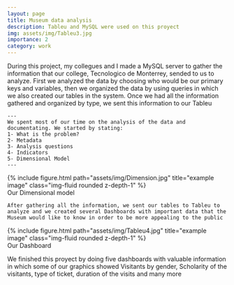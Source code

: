 ```yaml
---
layout: page
title: Museum data analysis
description: Tableu and MySQL were used on this proyect
img: assets/img/Tableu3.jpg
importance: 2
category: work
---
```


During this project, my collegues and I made a MySQL server to gather the information that our college, Tecnologico de Monterrey, sended to us to analyze. First we analyzed the data by choosing who would be our primary keys and variables, then we organized the data by using queries in which we also created our tables in the system. Once we had all the information gathered and organized by type, we sent this information to our Tableu 

    ---
    We spent most of our time on the analysis of the data and documentating. We started by stating:
    1- What is the problem?
    2- Metadata
    3- Analysis questions
    4- Indicators
    5- Dimensional Model 
    ---

<div class="row">
    <div class="col-sm mt-3 mt-md-0">
        {% include figure.html path="assets/img/Dimension.jpg" title="example image" class="img-fluid rounded z-depth-1" %}
</div>
    
<div class="caption">
    Our Dimensional model
</div>
    
    After gathering all the information, we sent our tables to Tableu to analyze and we created several Dashboards with important data that the Museum would like to know in order to be more appealing to the public
    
 <div class="row">
    <div class="col-sm mt-3 mt-md-0">
        {% include figure.html path="assets/img/Tableu4.jpg" title="example image" class="img-fluid rounded z-depth-1" %}
    </div>
</div>
<div class="caption">
    Our Dashboard
</div>

We finished this proyect by doing five dashboards with valuable information in which some of our graphics showed Visitants by gender, Scholarity of the visitants, type of ticket, duration of the visits and many more
  
